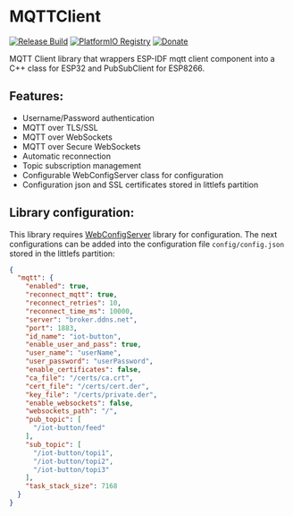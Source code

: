 # MQTTClient
[![Release Build](https://github.com/paclema/MQTTClient/actions/workflows/release.yml/badge.svg)](https://github.com/paclema/MQTTClient/actions/workflows/release.yml)
[![PlatformIO Registry](https://badges.registry.platformio.org/packages/paclema/library/MQTTClient.svg?version=0.1.1)](https://registry.platformio.org/libraries/paclema/MQTTClient)
[![Donate](https://img.shields.io/badge/Donate-PayPal-blue.svg?color=yellow)](https://www.paypal.com/donate/?business=8PXZ598XDGAS2&no_recurring=0&currency_code=EUR&source=url)


MQTT Client library that wrappers ESP-IDF mqtt client component into a C++ class for ESP32 and PubSubClient for ESP8266.

## Features:
* Username/Password authentication
* MQTT over TLS/SSL
* MQTT over WebSockets
* MQTT over Secure WebSockets
* Automatic reconnection
* Topic subscription management
* Configurable WebConfigServer class for configuration
* Configuration json and SSL certificates stored in littlefs partition


## Library configuration:
This library requires [WebConfigServer](https://github.com/paclema/WebConfigServer) library for configuration. The next configurations can be added into the configuration file `config/config.json`  stored in the littlefs partition:

```json
{
  "mqtt": {
    "enabled": true,
    "reconnect_mqtt": true,
    "reconnect_retries": 10,
    "reconnect_time_ms": 10000,
    "server": "broker.ddns.net",
    "port": 1883,
    "id_name": "iot-button",
    "enable_user_and_pass": true,
    "user_name": "userName",
    "user_password": "userPassword",
    "enable_certificates": false,
    "ca_file": "/certs/ca.crt",
    "cert_file": "/certs/cert.der",
    "key_file": "/certs/private.der",
    "enable_websockets": false,
    "websockets_path": "/",
    "pub_topic": [
      "/iot-button/feed"
    ],
    "sub_topic": [
      "/iot-button/topi1",
      "/iot-button/topi2",
      "/iot-button/topi3"
    ],
    "task_stack_size": 7168
  }
}
```
